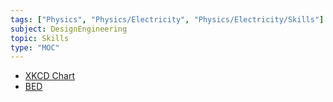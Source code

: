 ```yaml
---
tags: ["Physics", "Physics/Electricity", "Physics/Electricity/Skills"]
subject: DesignEngineering
topic: Skills
type: "MOC"
---
```

 
 - [XKCD Chart](https://xkcd.com/radiation/)
 - [BED](https://en.wikipedia.org/wiki/Banana_equivalent_dose)